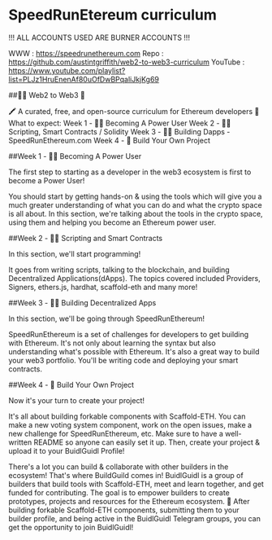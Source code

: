 # SpeedRunEtereum curriculum
!!! ALL ACCOUNTS USED ARE BURNER ACCOUNTS !!!


WWW : https://speedrunethereum.com
Repo : https://github.com/austintgriffith/web2-to-web3-curriculum
YouTube : https://www.youtube.com/playlist?list=PLJz1HruEnenAf80uOfDwBPqaliJkjKg69

##👩‍💻 Web2 to Web3 🚀

🖍 A curated, free, and open-source curriculum for Ethereum developers 🏅
What to expect:
Week 1 - 👩‍🔬 Becoming A Power User
Week 2 - 👩‍🚀 Scripting, Smart Contracts / Solidity
Week 3 - 🧙‍♀️ Building Dapps - SpeedRunEthereum.com
Week 4 - 🚢 Build Your Own Project



##Week 1 - 👩‍🔬 Becoming A Power User

The first step to starting as a developer in the web3 ecosystem is first to become a Power User!

You should start by getting hands-on & using the tools which will give you a much greater understanding of what you can do and what the crypto space is all about. In this section, we're talking about the tools in the crypto space, using them and helping you become an Ethereum power user.



##Week 2 - 👩‍🚀 Scripting and Smart Contracts

In this section, we'll start programming!

It goes from writing scripts, talking to the blockchain, and building Decentralized Applications(dApps). The topics covered included Providers, Signers, ethers.js, hardhat, scaffold-eth and many more!



##Week 3 - 🧙‍♀️ Building Decentralized Apps

In this section, we'll be going through SpeedRunEthereum!

SpeedRunEthereum is a set of challenges for developers to get building with Ethereum. It's not only about learning the syntax but also understanding what's possible with Ethereum. It's also a great way to build your web3 portfolio. You'll be writing code and deploying your smart contracts.



##Week 4 - 🚢 Build Your Own Project

Now it's your turn to create your project!

It's all about building forkable components with Scaffold-ETH. You can make a new voting system component, work on the open issues, make a new challenge for SpeedRunEthereum, etc. Make sure to have a well-written README so anyone can easily set it up. Then, create your project & upload it to your BuidlGuidl Profile!

There's a lot you can build & collaborate with other builders in the ecosystem! That's where BuildGuild comes in! BuidlGuidl is a group of builders that build tools with Scaffold-ETH, meet and learn together, and get funded for contributing. The goal is to empower builders to create prototypes, projects and resources for the Ethereum ecosystem. 🌟 After building forkable Scaffold-ETH components, submitting them to your builder profile, and being active in the BuidlGuidl Telegram groups, you can get the opportunity to join BuidlGuidl!